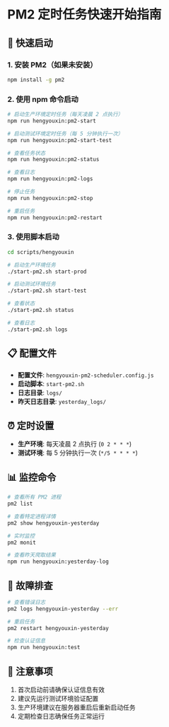 # PM2 定时任务快速开始指南

## 🚀 快速启动

### 1. 安装 PM2（如果未安装）
```bash
npm install -g pm2
```

### 2. 使用 npm 命令启动
```bash
# 启动生产环境定时任务（每天凌晨 2 点执行）
npm run hengyouxin:pm2-start

# 启动测试环境定时任务（每 5 分钟执行一次）
npm run hengyouxin:pm2-start-test

# 查看任务状态
npm run hengyouxin:pm2-status

# 查看日志
npm run hengyouxin:pm2-logs

# 停止任务
npm run hengyouxin:pm2-stop

# 重启任务
npm run hengyouxin:pm2-restart
```

### 3. 使用脚本启动
```bash
cd scripts/hengyouxin

# 启动生产环境任务
./start-pm2.sh start-prod

# 启动测试环境任务
./start-pm2.sh start-test

# 查看状态
./start-pm2.sh status

# 查看日志
./start-pm2.sh logs
```

## 📋 配置文件

- **配置文件**: `hengyouxin-pm2-scheduler.config.js`
- **启动脚本**: `start-pm2.sh`
- **日志目录**: `logs/`
- **昨天日志目录**: `yesterday_logs/`

## ⏰ 定时设置

- **生产环境**: 每天凌晨 2 点执行 (`0 2 * * *`)
- **测试环境**: 每 5 分钟执行一次 (`*/5 * * * *`)

## 📊 监控命令

```bash
# 查看所有 PM2 进程
pm2 list

# 查看特定进程详情
pm2 show hengyouxin-yesterday

# 实时监控
pm2 monit

# 查看昨天爬取结果
npm run hengyouxin:yesterday-log
```

## 🔧 故障排查

```bash
# 查看错误日志
pm2 logs hengyouxin-yesterday --err

# 重启任务
pm2 restart hengyouxin-yesterday

# 检查认证信息
npm run hengyouxin:test
```

## 📝 注意事项

1. 首次启动前请确保认证信息有效
2. 建议先运行测试环境验证配置
3. 生产环境建议在服务器重启后重新启动任务
4. 定期检查日志确保任务正常运行 